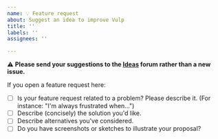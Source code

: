 ```yaml
---
name: 💡 Feature request
about: Suggest an idea to improve Vulp
title: ''
labels: ''
assignees: ''

---
```


⚠️ **Please send your suggestions to the [Ideas](https://github.com/orgs/upkie/discussions/categories/ideas) forum rather than a new issue.**

If you open a feature request here:

- [ ] Is your feature request related to a problem? Please describe it. (For instance: "I'm always frustrated when...")
- [ ] Describe (concisely) the solution you'd like.
- [ ] Describe alternatives you've considered.
- [ ] Do you have screenshots or sketches to illustrate your proposal?
